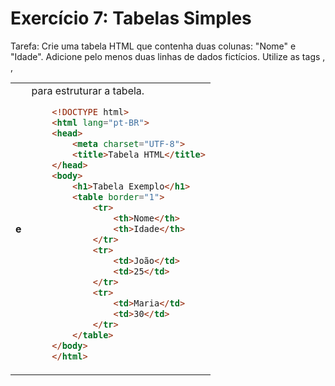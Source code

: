 # Exercício 7: Tabelas Simples

Tarefa: Crie uma tabela HTML que contenha duas colunas: "Nome" e "Idade". Adicione pelo menos duas linhas de dados fictícios. Utilize as tags <table>, <tr>, <th> e <td> para estruturar a tabela.

``` html
    <!DOCTYPE html>
    <html lang="pt-BR">
    <head>
        <meta charset="UTF-8">
        <title>Tabela HTML</title>
    </head>
    <body>
        <h1>Tabela Exemplo</h1>
        <table border="1">
            <tr>
                <th>Nome</th>
                <th>Idade</th>
            </tr>
            <tr>
                <td>João</td>
                <td>25</td>
            </tr>
            <tr>
                <td>Maria</td>
                <td>30</td>
            </tr>
        </table>
    </body>
    </html>

```